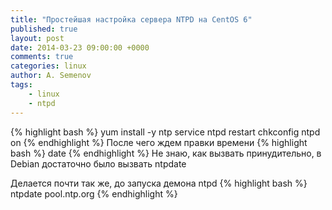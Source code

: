 ```yaml
---
title: "Простейшая настройка сервера NTPD на CentOS 6"
published: true
layout: post
date: 2014-03-23 09:00:00 +0000
comments: true
categories: linux
author: A. Semenov
tags: 
    - linux
    - ntpd
---
```

<!--more-->
{% highlight bash %}
yum install -y ntp
service ntpd restart
chkconfig ntpd on
{% endhighlight %}
После чего ждем правки времени
{% highlight bash %}
date
{% endhighlight %}
Не знаю, как вызвать принудительно, в Debian достаточно было вызвать ntpdate

Делается почти так же, до запуска демона ntpd
{% highlight bash %}
ntpdate pool.ntp.org
{% endhighlight %}
